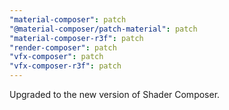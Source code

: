 ```yaml
---
"material-composer": patch
"@material-composer/patch-material": patch
"material-composer-r3f": patch
"render-composer": patch
"vfx-composer": patch
"vfx-composer-r3f": patch
---
```


Upgraded to the new version of Shader Composer.
